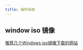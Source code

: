 ```yaml
---
title: 操作系统
---
```


## window iso 镜像

[推荐几个Windows iso镜像下载的网站](https://blog.csdn.net/B11050729/article/details/131893717)